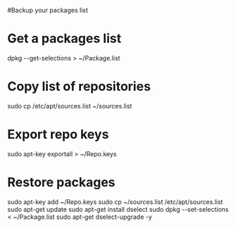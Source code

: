 #Backup your packages list
# Get a packages list
dpkg --get-selections > ~/Package.list

# Copy list of repositories
sudo cp /etc/apt/sources.list ~/sources.list

# Export repo keys
sudo apt-key exportall > ~/Repo.keys

# Restore packages
sudo apt-key add ~/Repo.keys
sudo cp ~/sources.list /etc/apt/sources.list 
sudo apt-get update
sudo apt-get install dselect
sudo dpkg --set-selections < ~/Package.list
sudo apt-get dselect-upgrade -y
